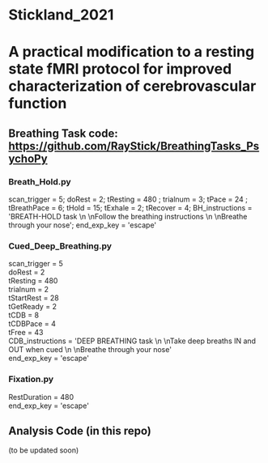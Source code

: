 # Stickland_2021

# A practical modification to a resting state fMRI protocol for improved characterization of cerebrovascular function

## Breathing Task code: https://github.com/RayStick/BreathingTasks_PsychoPy

### Breath_Hold.py

scan_trigger = 5; doRest = 2; tResting = 480 ; trialnum = 3; tPace = 24 ; tBreathPace = 6; tHold = 15; tExhale = 2; tRecover = 4; BH_instructions = 'BREATH-HOLD task \n \nFollow the breathing instructions \n \nBreathe through your nose'; end_exp_key = 'escape'

### Cued_Deep_Breathing.py

scan_trigger = 5  \
doRest = 2  \
tResting = 480   \
trialnum = 2    \
tStartRest = 28    \
tGetReady = 2   \
tCDB = 8    \
tCDBPace = 4    \
tFree = 43    \
CDB_instructions = 'DEEP BREATHING task \n \nTake deep breaths IN and OUT when cued \n \nBreathe through your nose' \
end_exp_key = 'escape'

### Fixation.py

RestDuration = 480  \
end_exp_key = 'escape'

## Analysis Code (in this repo)

(to be updated soon)

